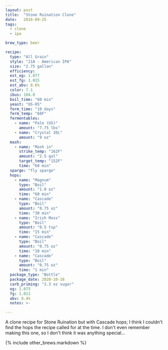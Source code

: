 ```yaml
---
layout: post
title:  "Stone Ruination Clone"
date:   2016-09-25
tags:
  - clone
  - ipa

brew_type: beer

recipe:
  type: "All Grain"
  style: "21A - American IPA"
  size: "2.75 gallon"
  efficiency:
  est_og: 1.077
  est_fg: 1.015
  est_abv: 8.6%
  color: 7.1
  ibus: 104.8
  boil_time: "60 min"
  yeast: "US-05"
  ferm_time: "10 days"
  ferm_temp: "68F"
  fermentables: 
    - name: "Pale (US)"
      amount: "7.75 lbs"
    - name: "Crystal 20L"
      amount: "9 oz"
  mash: 
    - name: "Mash in"
      strike_temp: "162F"
      amount: "2.5 gal"
      target_temp: "152F"
      time: "60 min"
  sparge: "fly sparge"
  hops:
    - name: "Magnum"
      type: "Boil"
      amount: "1.0 oz"
      time: "60 min"
    - name: "Cascade"
      type: "Boil"
      amount: "0.75 oz"
      time: "30 min"
    - name: "Irish Moss"
      type: "Boil"
      amount: "0.5 tsp"
      time: "15 min"
    - name: "Cascade"
      type: "Boil"
      amount: "0.75 oz"
      time: "10 min"
    - name: "Cascade"
      type: "Boil"
      amount: "0.75 oz"
      time: "1 min"
  package_type: "Bottle"
  package_date: 2020-10-16
  carb_priming: "2.3 oz sugar"
  og: 1.075
  fg: 1.011
  abv: 8.4%
  notes: >-

---
```

A clone recipe for Stone Ruination but with Cascade hops; I think I couldn't find the hops the recipe called for at the time. I don't even remember making this one, so I don't think it was anything special...

{% include other_brews.markdown %}

